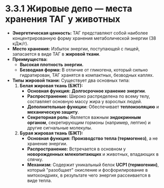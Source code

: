 # 3.3.1 Жировые депо — места хранения ТАГ у животных

*   **Энергетическая ценность:** ТАГ представляют собой наиболее концентрированную форму хранения метаболической энергии (38 кДж/г).
*   **Место хранения:** Избыток энергии, поступающей с пищей, запасается в виде ТАГ в **жировой ткани**.
*   **Преимущества:**
    *   **Высокая плотность энергии.**
    *   **Безводная форма:** В отличие от гликогена, который сильно гидратирован, ТАГ хранятся в компактных, безводных каплях.
*   **Типы жировой ткани:** Существует два основных типа:
    1.  **Белая жировая ткань (БЖТ):**
        *   **Основная функция:** **Долгосрочное хранение энергии**.
        *   **Распространение:** Широко распределена по всему телу, составляет основную массу жира у взрослых людей.
        *   **Дополнительные функции:** Обеспечивает **теплоизоляцию** и **механическую защиту**.
        *   **Секреторная роль:** Является важным **эндокринным органом**, секретирующим гормоны (например, лептин) и другие сигнальные молекулы.
    2.  **Бурая жировая ткань (БЖТ):**
        *   **Основная функция:** **Производство тепла (термогенез)**, а не хранение энергии.
        *   **Распространение:** Встречается в основном у **новорожденных млекопитающих** и животных, впадающих в спячку.
        *   **Механизм:** Содержит уникальный белок **UCP1 (термогенин)**, который "разобщает" окисление и фосфорилирование в митохондриях, в результате чего энергия рассеивается в виде тепла.
